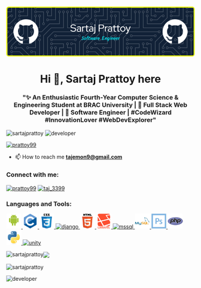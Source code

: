 ![Header](./github-header-image.png)
<h1 align="center">Hi 👋, Sartaj Prattoy here</h1>
<h3 align="center">"✨ An Enthusiastic Fourth-Year Computer Science & Engineering Student at BRAC University | 🚀 Full Stack Web Developer | 🌟 Software Engineer | #CodeWizard #InnovationLover #WebDevExplorer"</h3>
<img align="right" alt="developer" width="400" src="https://user-images.githubusercontent.com/55389276/140866485-8fb1c876-9a8f-4d6a-98dc-08c4981eaf70.gif" >
<p align="left"> <img src="https://komarev.com/ghpvc/?username=sartajprattoy&label=Profile%20views&color=0e75b6&style=flat" alt="sartajprattoy" /> </p>



<p align="left"> <a href="https://twitter.com/prattoy99" target="blank"><img src="https://img.shields.io/twitter/follow/prattoy99?logo=twitter&style=for-the-badge" alt="prattoy99" /></a> </p>

- 📫 How to reach me **tajemon9@gmail.com**

<h3 align="left">Connect with me:</h3>
<p align="left">
<a href="https://twitter.com/prattoy99" target="blank"><img align="center" src="https://raw.githubusercontent.com/rahuldkjain/github-profile-readme-generator/master/src/images/icons/Social/twitter.svg" alt="prattoy99" height="30" width="40" /></a>
<a href="https://instagram.com/taj_3399" target="blank"><img align="center" src="https://raw.githubusercontent.com/rahuldkjain/github-profile-readme-generator/master/src/images/icons/Social/instagram.svg" alt="taj_3399" height="30" width="40" /></a>
</p>

<h3 align="left">Languages and Tools:</h3>
<p align="left"> <a href="https://developer.android.com" target="_blank" rel="noreferrer"> <img src="https://raw.githubusercontent.com/devicons/devicon/master/icons/android/android-original-wordmark.svg" alt="android" width="40" height="40"/> </a> <a href="https://www.cprogramming.com/" target="_blank" rel="noreferrer"> <img src="https://raw.githubusercontent.com/devicons/devicon/master/icons/c/c-original.svg" alt="c" width="40" height="40"/> </a> <a href="https://www.w3schools.com/css/" target="_blank" rel="noreferrer"> <img src="https://raw.githubusercontent.com/devicons/devicon/master/icons/css3/css3-original-wordmark.svg" alt="css3" width="40" height="40"/> </a> <a href="https://www.djangoproject.com/" target="_blank" rel="noreferrer"> <img src="https://cdn.worldvectorlogo.com/logos/django.svg" alt="django" width="40" height="40"/> </a> <a href="https://www.w3.org/html/" target="_blank" rel="noreferrer"> <img src="https://raw.githubusercontent.com/devicons/devicon/master/icons/html5/html5-original-wordmark.svg" alt="html5" width="40" height="40"/> </a> <a href="https://laravel.com/" target="_blank" rel="noreferrer"> <img src="https://raw.githubusercontent.com/devicons/devicon/master/icons/laravel/laravel-plain-wordmark.svg" alt="laravel" width="40" height="40"/> </a> <a href="https://www.microsoft.com/en-us/sql-server" target="_blank" rel="noreferrer"> <img src="https://www.svgrepo.com/show/303229/microsoft-sql-server-logo.svg" alt="mssql" width="40" height="40"/> </a> <a href="https://www.mysql.com/" target="_blank" rel="noreferrer"> <img src="https://raw.githubusercontent.com/devicons/devicon/master/icons/mysql/mysql-original-wordmark.svg" alt="mysql" width="40" height="40"/> </a> <a href="https://www.photoshop.com/en" target="_blank" rel="noreferrer"> <img src="https://raw.githubusercontent.com/devicons/devicon/master/icons/photoshop/photoshop-line.svg" alt="photoshop" width="40" height="40"/> </a> <a href="https://www.php.net" target="_blank" rel="noreferrer"> <img src="https://raw.githubusercontent.com/devicons/devicon/master/icons/php/php-original.svg" alt="php" width="40" height="40"/> </a> <a href="https://www.python.org" target="_blank" rel="noreferrer"> <img src="https://raw.githubusercontent.com/devicons/devicon/master/icons/python/python-original.svg" alt="python" width="40" height="40"/> </a> <a href="https://unity.com/" target="_blank" rel="noreferrer"> <img src="https://www.vectorlogo.zone/logos/unity3d/unity3d-icon.svg" alt="unity" width="40" height="40"/> </a> </p>

<p><img align="left" src="https://github-readme-stats.vercel.app/api/top-langs?username=sartajprattoy&show_icons=true&locale=en&layout=compact" alt="sartajprattoy" /></p>


<p><img align="center" src="https://github-readme-stats.vercel.app/api?username=sartajprattoy&show_icons=true&theme=radical" /></p>
<p><img align="center" src="https://github-readme-streak-stats.herokuapp.com/?user=sartajprattoy&" alt="sartajprattoy" /></p>
<img align="left" alt="developer" width="400" src="https://miro.medium.com/v2/resize:fit:1400/1*9S3JhMtLGiacpNpziWGN1A.gif" >
